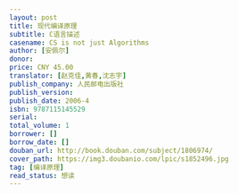 ```yaml
---
layout: post
title: 现代编译原理
subtitle: C语言描述
casename: CS is not just Algorithms
author: [安佩尔]
donor: 
price: CNY 45.00
translator: [赵克佳,黄春,沈志宇]
publish_company: 人民邮电出版社
publish_version: 
publish_date: 2006-4
isbn: 9787115145529
serial: 
total_volume: 1
borrower: []
borrow_date: []
douban_url: http://book.douban.com/subject/1806974/
cover_path: https://img3.doubanio.com/lpic/s1852496.jpg
tag: [编译原理]
read_status: 想读
---
```

